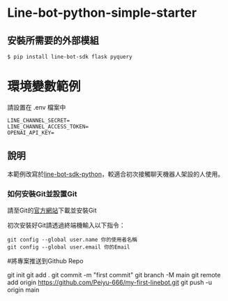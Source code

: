 
# Line-bot-python-simple-starter

## 安裝所需要的外部模組
```
$ pip install line-bot-sdk flask pyquery
```

# 環境變數範例

請設置在 .env 檔案中

```
LINE_CHANNEL_SECRET=
LINE_CHANNEL_ACCESS_TOKEN=
OPENAI_API_KEY=
```

## 說明

本範例改寫於[line-bot-sdk-python](https://github.com/line/line-bot-sdk-python)，較適合初次接觸聊天機器人架設的人使用。

### 如何安裝Git並設置Git

請至Git的[官方網站](https://git-scm.com/)下載並安裝Git

初次安裝好Git請透過終端機輸入以下指令：
```
git config --global user.name 你的使用者名稱
git config --global user.email 你的Email
```

#將專案推送到Github Repo

git init
git add .
git commit -m "first commit"
git branch -M main
git remote add origin https://github.com/Peiyu-666/my-first-linebot.git
git push -u origin main
